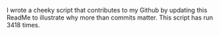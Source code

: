 I wrote a cheeky script that contributes to my Github by updating this ReadMe to illustrate why more than commits matter. This script has run 3418 times.